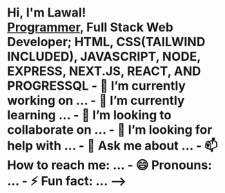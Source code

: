 <h1>Hi, I'm Lawal! <br/><a href="https://github.com/lawalmuftau">Programmer</a>, Full Stack Web Developer; HTML, CSS(TAILWIND INCLUDED), JAVASCRIPT, NODE, EXPRESS, NEXT.JS, REACT, AND PROGRESSQL
- 🔭 I’m currently working on ...
- 🌱 I’m currently learning ...
- 👯 I’m looking to collaborate on ...
- 🤔 I’m looking for help with ...
- 💬 Ask me about ...
- 📫 How to reach me: ...
- 😄 Pronouns: ...
- ⚡ Fun fact: ...
-->
